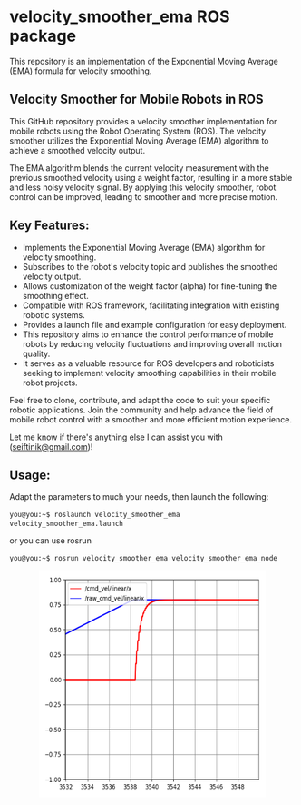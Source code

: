 # velocity_smoother_ema ROS package
This repository is an implementation of the Exponential Moving Average (EMA) formula for velocity smoothing.

## Velocity Smoother for Mobile Robots in ROS

This GitHub repository provides a velocity smoother implementation for mobile robots using the Robot Operating System (ROS). The velocity smoother utilizes the Exponential Moving Average (EMA) algorithm to achieve a smoothed velocity output.

The EMA algorithm blends the current velocity measurement with the previous smoothed velocity using a weight factor, resulting in a more stable and less noisy velocity signal. By applying this velocity smoother, robot control can be improved, leading to smoother and more precise motion.

## Key Features:

  - Implements the Exponential Moving Average (EMA) algorithm for velocity smoothing.
  - Subscribes to the robot's velocity topic and publishes the smoothed velocity output.
  - Allows customization of the weight factor (alpha) for fine-tuning the smoothing effect.
  - Compatible with ROS framework, facilitating integration with existing robotic systems.
  - Provides a launch file and example configuration for easy deployment.
  - This repository aims to enhance the control performance of mobile robots by reducing velocity fluctuations and improving overall motion quality.   
  - It serves as a valuable resource for ROS developers and roboticists seeking to implement velocity smoothing capabilities in their mobile robot projects.

Feel free to clone, contribute, and adapt the code to suit your specific robotic applications. Join the community and help advance the field of mobile robot control with a smoother and more efficient motion experience.

Let me know if there's anything else I can assist you with (seiftinik@gmail.com)!

## Usage:
Adapt the parameters to much your needs, then launch the following:

```console
you@you:~$ roslaunch velocity_smoother_ema velocity_smoother_ema.launch
```
or you can use rosrun

```console
you@you:~$ rosrun velocity_smoother_ema velocity_smoother_ema_node
```

<p align="center">
  <!-- ![velocity_smoother_ema](https://github.com/seifEddy/velocity_smoother_ema/blob/master/velocity_smoother_ema.png | width=100) -->
  <img src="https://github.com/seifEddy/velocity_smoother_ema/blob/master/velocity_smoother_ema.png" width="400" height="400">
</p>
